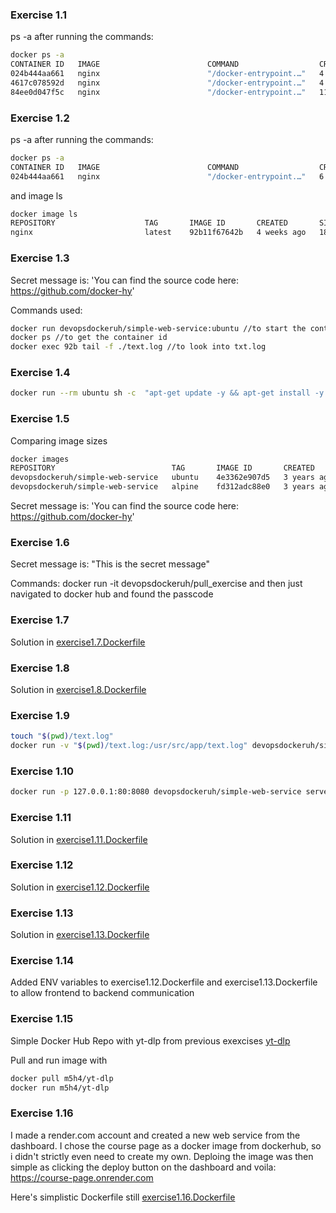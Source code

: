 ### Exercise 1.1

ps -a after running the commands:
```bash
docker ps -a
CONTAINER ID   IMAGE                        COMMAND                  CREATED          STATUS                      PORTS     NAMES
024b444aa661   nginx                        "/docker-entrypoint.…"   4 minutes ago    Up 4 minutes                80/tcp    gracious_murdock
4617c078592d   nginx                        "/docker-entrypoint.…"   4 minutes ago    Exited (0) 10 seconds ago             nifty_aryabhata
84ee0d047f5c   nginx                        "/docker-entrypoint.…"   11 minutes ago   Exited (0) 2 seconds ago              nostalgic_varahamihira
```

### Exercise 1.2
ps -a after running the commands:
```bash
docker ps -a
CONTAINER ID   IMAGE                        COMMAND                  CREATED          STATUS                          PORTS     NAMES
024b444aa661   nginx                        "/docker-entrypoint.…"   6 minutes ago    Up 6 minutes                    80/tcp    gracious_murdock
```

and image ls
```bash
docker image ls
REPOSITORY                    TAG       IMAGE ID       CREATED       SIZE
nginx                         latest    92b11f67642b   4 weeks ago   187MB
```

### Exercise 1.3
Secret message is: 'You can find the source code here: https://github.com/docker-hy'

Commands used:
```bash
docker run devopsdockeruh/simple-web-service:ubuntu //to start the container
docker ps //to get the container id
docker exec 92b tail -f ./text.log //to look into txt.log
```

### Exercise 1.4

```bash
docker run --rm ubuntu sh -c  "apt-get update -y && apt-get install -y curl && while true; do echo 'Input website:'; read website; echo 'Searching..'; sleep 1; curl http://helsinki.fi; done"
```

### Exercise 1.5

Comparing image sizes
```bash
docker images
REPOSITORY                          TAG       IMAGE ID       CREATED       SIZE
devopsdockeruh/simple-web-service   ubuntu    4e3362e907d5   3 years ago   83MB
devopsdockeruh/simple-web-service   alpine    fd312adc88e0   3 years ago   15.7MB
```
Secret message is: 'You can find the source code here: https://github.com/docker-hy'

### Exercise 1.6
Secret message is: "This is the secret message"

Commands:
docker run -it devopsdockeruh/pull_exercise
and then just navigated to docker hub and found the passcode

### Exercise 1.7
Solution in [exercise1.7.Dockerfile](./exercise1.7.Dockerfile) 

### Exercise 1.8
Solution in [exercise1.8.Dockerfile](./exercise1.8.Dockerfile) 

### Exercise 1.9
```bash
touch "$(pwd)/text.log"
docker run -v "$(pwd)/text.log:/usr/src/app/text.log" devopsdockeruh/simple-web-service
```
### Exercise 1.10
```bash
docker run -p 127.0.0.1:80:8080 devopsdockeruh/simple-web-service server
```

### Exercise 1.11

Solution in [exercise1.11.Dockerfile](./exercise1.11.Dockerfile) 

### Exercise 1.12

Solution in [exercise1.12.Dockerfile](./exercise1.12.Dockerfile) 

### Exercise 1.13

Solution in [exercise1.13.Dockerfile](./exercise1.13.Dockerfile) 

### Exercise 1.14

Added ENV variables to exercise1.12.Dockerfile and exercise1.13.Dockerfile to allow frontend to backend communication

### Exercise 1.15

Simple Docker Hub Repo with yt-dlp from previous exexcises
[yt-dlp](https://hub.docker.com/r/m5h4/yt-dlp)

Pull and run image with
```bash
docker pull m5h4/yt-dlp
docker run m5h4/yt-dlp
```

### Exercise 1.16

I made a render.com account and created a new web service from the dashboard. I chose the course page as a docker image from dockerhub, so i didn't strictly even need to create my own. Deploing the image was then simple as clicking the deploy button on the dashboard and voila:  
https://course-page.onrender.com

Here's simplistic Dockerfile still [exercise1.16.Dockerfile](./exercise1.16.Dockerfile) 